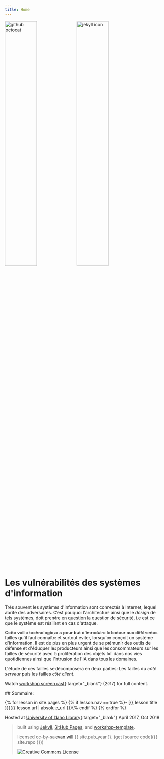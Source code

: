 ```yaml
---
title: Home
---
```


<div> 
    <img src="{{ '/images/octocat.jpg' | absolute_url }}" alt="github octocat" style="width:45%;" >
    <img src="{{ '/images/jekyll.png' | absolute_url }}" alt="jekyll icon" style="width:45%;" >
</div>

# Les vulnérabilités des systèmes d'information 

Très souvent les systèmes d'information sont connectés à Internet, lequel abrite des adversaires. C'est pouquoi l'architecture ainsi que le *design* de tels systèmes, doit prendre en question la question de sécurité, i.e est ce que le système est résilient en cas d'attaque.

Cette veille technologique a pour but d'introduire le lecteur aux différentes failles qu'il faut connaître et surtout éviter, lorsqu'on conçoit un système d'information. Il est de plus en plus urgent de se prémunir des outils de défense et d'éduquer les producteurs ainsi que les consommateurs sur les failles de sécurité avec la prolifération des objets IoT dans nos vies quotidiennes ainsi que l'intrusion de l'IA dans tous les domaines.

L'étude de ces failles se décomposera en deux parties: Les failles du *côté serveur* puis les failles *côté client*.



Watch [workshop screen cast](https://youtu.be/SWVjQsvQocA){:target="_blank"} (2017) for full content.

<div class="toc" markdown="1">
## Sommaire:

{% for lesson in site.pages %}
{% if lesson.nav == true %}- [{{ lesson.title }}]({{ lesson.url | absolute_url }}){% endif %}
{% endfor %}
</div>

Hosted at [University of Idaho Library](http://www.lib.uidaho.edu/){:target="_blank"} April 2017, Oct 2018

> built using [Jekyll](https://jekyllrb.com/), [GitHub Pages](https://pages.github.com/), and [workshop-template](https://github.com/evanwill/workshop-template).
>
> licensed cc-by-sa <a href="https://github.com/evanwill">evan will</a> {{ site.pub_year }}. (get [source code]({{ site.repo }}))
> 
> <a href="http://creativecommons.org/licenses/by-sa/4.0/" rel="license"><img style="border-width: 0;" src="https://i.creativecommons.org/l/by-sa/4.0/88x31.png" alt="Creative Commons License" /></a>
